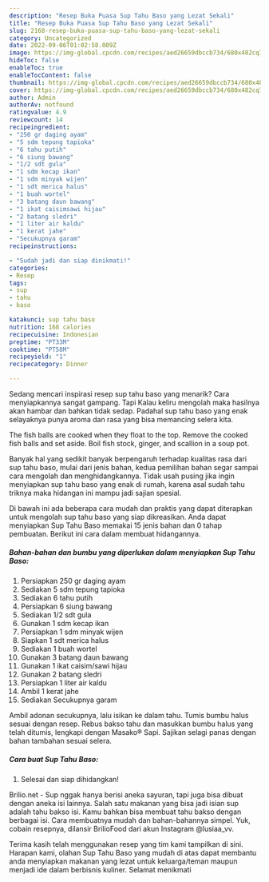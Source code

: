 ```yaml
---
description: "Resep Buka Puasa Sup Tahu Baso yang Lezat Sekali"
title: "Resep Buka Puasa Sup Tahu Baso yang Lezat Sekali"
slug: 2168-resep-buka-puasa-sup-tahu-baso-yang-lezat-sekali
category: Uncategorized
date: 2022-09-06T01:02:58.009Z
image: https://img-global.cpcdn.com/recipes/aed26659dbccb734/680x482cq70/sup-tahu-baso-foto-resep-utama.jpg
hideToc: false
enableToc: true
enableTocContent: false
thumbnail: https://img-global.cpcdn.com/recipes/aed26659dbccb734/680x482cq70/sup-tahu-baso-foto-resep-utama.jpg
cover: https://img-global.cpcdn.com/recipes/aed26659dbccb734/680x482cq70/sup-tahu-baso-foto-resep-utama.jpg
author: Admin
authorAv: notfound
ratingvalue: 4.9
reviewcount: 14
recipeingredient:
- "250 gr daging ayam"
- "5 sdm tepung tapioka"
- "6 tahu putih"
- "6 siung bawang"
- "1/2 sdt gula"
- "1 sdm kecap ikan"
- "1 sdm minyak wijen"
- "1 sdt merica halus"
- "1 buah wortel"
- "3 batang daun bawang"
- "1 ikat caisimsawi hijau"
- "2 batang sledri"
- "1 liter air kaldu"
- "1 kerat jahe"
- "Secukupnya garam"
recipeinstructions:

- "Sudah jadi dan siap dinikmati!"
categories:
- Resep
tags:
- sup
- tahu
- baso

katakunci: sup tahu baso 
nutrition: 168 calories
recipecuisine: Indonesian
preptime: "PT33M"
cooktime: "PT58M"
recipeyield: "1"
recipecategory: Dinner

---
```



Sedang mencari inspirasi resep sup tahu baso yang menarik? Cara menyiapkannya sangat gampang. Tapi Kalau keliru mengolah maka hasilnya akan hambar dan bahkan tidak sedap. Padahal sup tahu baso yang enak selayaknya punya aroma dan rasa yang bisa memancing selera kita.


The fish balls are cooked when they float to the top. Remove the cooked fish balls and set aside. Boil fish stock, ginger, and scallion in a soup pot.

Banyak hal yang sedikit banyak berpengaruh terhadap kualitas rasa dari sup tahu baso, mulai dari jenis bahan, kedua pemilihan bahan segar sampai cara mengolah dan menghidangkannya. Tidak usah pusing jika ingin menyiapkan sup tahu baso yang enak di rumah, karena asal sudah tahu triknya maka hidangan ini mampu jadi sajian spesial.


Di bawah ini ada beberapa cara mudah dan praktis yang dapat diterapkan untuk mengolah sup tahu baso yang siap dikreasikan. Anda dapat menyiapkan Sup Tahu Baso memakai 15 jenis bahan dan 0 tahap pembuatan. Berikut ini cara dalam membuat hidangannya.

<!--inarticleads1-->

##### Bahan-bahan dan bumbu yang diperlukan dalam menyiapkan Sup Tahu Baso:

1. Persiapkan 250 gr daging ayam
1. Sediakan 5 sdm tepung tapioka
1. Sediakan 6 tahu putih
1. Persiapkan 6 siung bawang
1. Sediakan 1/2 sdt gula
1. Gunakan 1 sdm kecap ikan
1. Persiapkan 1 sdm minyak wijen
1. Siapkan 1 sdt merica halus
1. Sediakan 1 buah wortel
1. Gunakan 3 batang daun bawang
1. Gunakan 1 ikat caisim/sawi hijau
1. Gunakan 2 batang sledri
1. Persiapkan 1 liter air kaldu
1. Ambil 1 kerat jahe
1. Sediakan Secukupnya garam


Ambil adonan secukupnya, lalu isikan ke dalam tahu. Tumis bumbu halus sesuai dengan resep. Rebus bakso tahu dan masukkan bumbu halus yang telah ditumis, lengkapi dengan Masako® Sapi. Sajikan selagi panas dengan bahan tambahan sesuai selera. 

<!--inarticleads2-->

##### Cara buat Sup Tahu Baso:


1. Selesai dan siap dihidangkan!

Brilio.net - Sup nggak hanya berisi aneka sayuran, tapi juga bisa dibuat dengan aneka isi lainnya. Salah satu makanan yang bisa jadi isian sup adalah tahu bakso isi. Kamu bahkan bisa membuat tahu bakso dengan berbagai isi. Cara membuatnya mudah dan bahan-bahannya simpel. Yuk, cobain resepnya, dilansir BrilioFood dari akun Instagram @lusiaa_vv. 

Terima kasih telah menggunakan resep yang tim kami tampilkan di sini. Harapan kami, olahan Sup Tahu Baso yang mudah di atas dapat membantu anda menyiapkan makanan yang lezat untuk keluarga/teman maupun menjadi ide dalam berbisnis kuliner. Selamat menikmati
